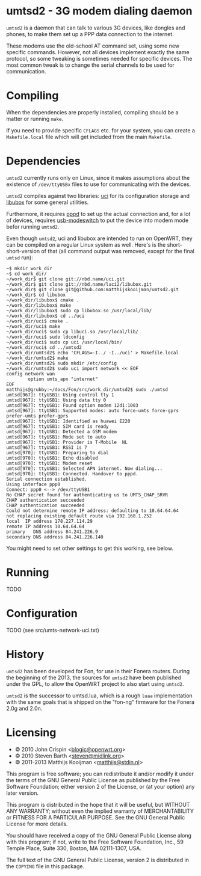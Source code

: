 umtsd2 - 3G modem dialing daemon
================================

`umtsd2` is a daemon that can talk to various 3G devices, like dongles and
phones, to make them set up a PPP data connection to the internet.

These modems use the old-school AT command set, using some new specific
commands. However, not all devices implement exactly the same protocol,
so some tweaking is sometimes needed for specific devices. The most
common tweak is to change the serial channels to be used for
communication.

Compiling
=========
When the dependencies are properly installed, compiling should be a matter or
running `make`.

If you need to provide specific `CFLAGS` etc. for your system,
you can create a `Makefile.local` file which will get included from the
main `Makefile`.

Dependencies
============
`umtsd2` currently runs only on Linux, since it makes assumptions about
the existence of `/dev/ttyUSBx` files to use for communicating with the
devices.

`umtsd2` compiles against two libraries: [uci][1] for its configuration storage
and [libubox][2] for some general utilities.

[1]: http://nbd.name/gitweb.cgi?p=uci.git;a=summary
[2]: http://nbd.name/gitweb.cgi?p=luci2/libubox.git;a=summary

Furthermore, it requires [pppd][3] to set up the actual connection and, for a lot of
devices, requires [usb-modeswitch][4] to put the device into modem mode befor
running `umtsd2`.

[3]: http://ppp.samba.org/
[4]: http://www.draisberghof.de/usb_modeswitch/

Even though `umtsd2`, uci and libubox are intended to run on OpenWRT,
they can be compiled on a regular Linux system as well. Here's is the
short-short-version of that (all command output was removed, except for the
final `umtsd` run):

	~$ mkdir work_dir
	~$ cd work_dir/
	~/work_dir$ git clone git://nbd.name/uci.git
	~/work_dir$ git clone git://nbd.name/luci2/libubox.git
	~/work_dir$ git clone git@github.com:matthijskooijman/umtsd2.git
	~/work_dir$ cd libubox
	~/work_dir/libubox$ cmake .
	~/work_dir/libubox$ make
	~/work_dir/libubox$ sudo cp libubox.so /usr/local/lib/
	~/work_dir/libubox$ cd ../uci
	~/work_dir/uci$ cmake .
	~/work_dir/uci$ make
	~/work_dir/uci$ sudo cp libuci.so /usr/local/lib/
	~/work_dir/uci$ sudo ldconfig
	~/work_dir/uci$ sudo cp uci /usr/local/bin/
	~/work_dir/uci$ cd ../umtsd2
	~/work_dir/umtsd2$ echo 'CFLAGS=-I../ -I../uci' > Makefile.local
	~/work_dir/umtsd2$ make
	~/work_dir/umtsd2$ sudo mkdir /etc/config
	~/work_dir/umtsd2$ sudo uci import network << EOF
	config network wan
	        option umts_apn "internet"
	EOF
	matthijs@grubby:~/docs/Fon/src/work_dir/umtsd2$ sudo ./umtsd
	umtsd[967]: ttyUSB1: Using control tty 1
	umtsd[967]: ttyUSB1: Using data tty 0
	umtsd[967]: ttyUSB1: Found option modem 12d1:1003
	umtsd[967]: ttyUSB1: Supported modes: auto force-umts force-gprs prefer-umts prefer-gprs
	umtsd[967]: ttyUSB1: Identified as huawei E220
	umtsd[967]: ttyUSB1: SIM card is ready
	umtsd[967]: ttyUSB1: Detected a GSM modem
	umtsd[967]: ttyUSB1: Mode set to auto
	umtsd[967]: ttyUSB1: Provider is T-Mobile  NL
	umtsd[967]: ttyUSB1: RSSI is 7
	umtsd[970]: ttyUSB1: Preparing to dial
	umtsd[970]: ttyUSB1: Echo disabled
	umtsd[970]: ttyUSB1: Modem reset
	umtsd[970]: ttyUSB1: Selected APN internet. Now dialing...
	umtsd[970]: ttyUSB1: Connected. Handover to pppd.
	Serial connection established.
	Using interface ppp0
	Connect: ppp0 <--> /dev/ttyUSB1
	No CHAP secret found for authenticating us to UMTS_CHAP_SRVR
	CHAP authentication succeeded
	CHAP authentication succeeded
	Could not determine remote IP address: defaulting to 10.64.64.64
	not replacing existing default route via 192.168.1.252
	local  IP address 178.227.114.29
	remote IP address 10.64.64.64
	primary   DNS address 84.241.226.9
	secondary DNS address 84.241.226.140

You might need to set other settings to get this working, see below.

Running
=======
TODO

Configuration
=============
TODO (see src/umts-network-uci.txt)

History
=======
`umtsd2` has been developed for Fon, for use in their Fonera routers.
During the beginning of the 2013, the sources for `umtsd2` have been
published under the GPL, to allow the OpenWRT project to also start
using `umtsd2`.

`umtsd2` is the successor to umtsd.lua, which is a rough `luaa`
implementation with the same goals that is shipped on the "fon-ng"
firmware for the Fonera 2.0g and 2.0n.

Licensing
=========
 - © 2010 John Crispin <<blogic@openwrt.org>>
 - © 2010 Steven Barth <<steven@midlink.org>>
 - © 2011-2013 Matthijs Kooijman <<matthijs@stdin.nl>>

This program is free software; you can redistribute it and/or modify
it under the terms of the GNU General Public License as published by
the Free Software Foundation; either version 2 of the License, or
(at your option) any later version.

This program is distributed in the hope that it will be useful,
but WITHOUT ANY WARRANTY; without even the implied warranty of
MERCHANTABILITY or FITNESS FOR A PARTICULAR PURPOSE.  See the
GNU General Public License for more details.

You should have received a copy of the GNU General Public License
along with this program; if not, write to the Free Software
Foundation, Inc., 59 Temple Place, Suite 330, Boston, MA 02111-1307, USA.

The full text of the GNU General Public License, version 2 is
distributed in the `COPYING` file in this package.
